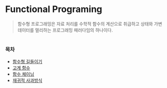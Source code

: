 # Functional Programing

>함수형 프로그래밍은 자료 처리를 수학적 함수의 계산으로 취급하고 상태와 가변 데이터를 멀리하는 프로그래밍 패러다임의 하나이다.

#
### 목차
- [함수형 길들이기]()
- [고계 함수]()
- [함수 체이닝]()
- [재귀적 사과방식]()

